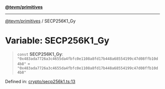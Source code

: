 [**@tevm/primitives**](../README.md)

***

[@tevm/primitives](../globals.md) / SECP256K1\_Gy

# Variable: SECP256K1\_Gy

> `const` **SECP256K1\_Gy**: `"0x483ada7726a3c4655da4fbfc0e1108a8fd17b448a68554199c47d08ffb10d4b8"` = `"0x483ada7726a3c4655da4fbfc0e1108a8fd17b448a68554199c47d08ffb10d4b8"`

Defined in: [crypto/secp256k1.ts:13](https://github.com/evmts/primitives/blob/main/src/crypto/secp256k1.ts#L13)
